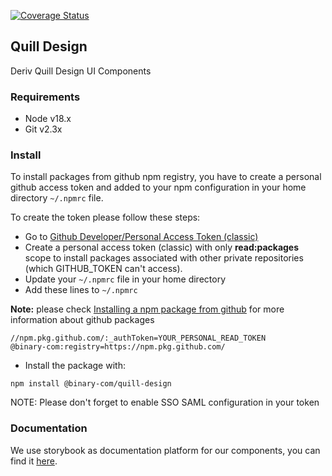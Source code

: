 [![Coverage Status](https://coveralls.io/repos/github/deriv-com/quill-design/badge.svg?branch=main)](https://coveralls.io/github/deriv-com/quill-design?branch=main)

## Quill Design

Deriv Quill Design UI Components

### Requirements

- Node v18.x
- Git v2.3x

### Install

To install packages from github npm registry, you have to create a personal github access token and added to your npm configuration in your home directory `~/.npmrc` file.

To create the token please follow these steps:

- Go to [Github Developer/Personal Access Token (classic)](https://github.com/settings/tokens)
- Create a personal access token (classic) with only **read:packages** scope to install packages associated with other private repositories (which GITHUB_TOKEN can't access).
- Update your `~/.npmrc` file in your home directory
- Add these lines to `~/.npmrc`

**Note:** please check [Installing a npm package from github](https://docs.github.com/en/packages/working-with-a-github-packages-registry/working-with-the-npm-registry#installing-a-package) for more information about github packages

```
//npm.pkg.github.com/:_authToken=YOUR_PERSONAL_READ_TOKEN
@binary-com:registry=https://npm.pkg.github.com/
```

- Install the package with:

```
npm install @binary-com/quill-design
```

NOTE: Please don't forget to enable SSO SAML configuration in your token

### Documentation

We use storybook as documentation platform for our components, you can find it [here](https://quill-design.pages.dev/).
